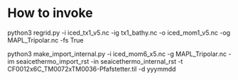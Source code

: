 # How to invoke
python3 regrid.py -i iced_tx1_v5.nc -ig tx1_bathy.nc -o iced_mom1_v5.nc -og MAPL_Tripolar.nc -fs True


python3 make_import_internal.py -i iced_mom6_x5.nc -g MAPL_Tripolar.nc -im seaicethermo_import_rst -in seaicethermo_internal_rst -t CF0012x6C_TM0072xTM0036-Pfafstetter.til -d yyymmdd 
